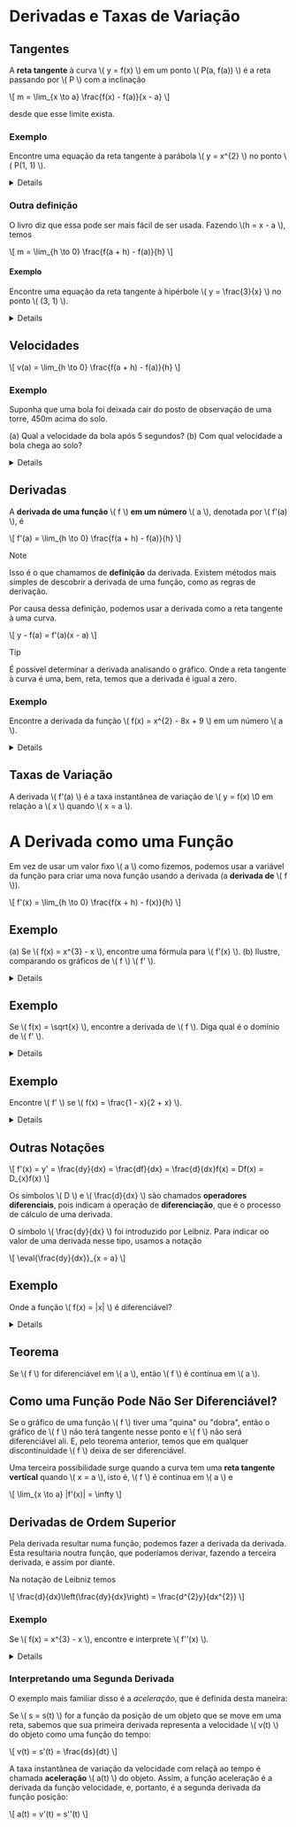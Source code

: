 # Derivadas e Taxas de Variação

## Tangentes

A **reta tangente** à curva \\( y = f(x) \\) em um ponto \\( P(a, f(a)) \\) é a reta passando por \\( P \\) com a inclinação

\\[
m = \lim_{x \to a} \frac{f(x) - f(a)}{x - a}
\\]

desde que esse limite exista.

### Exemplo

Encontre uma equação da reta tangente à parábola \\( y = x^{2} \\) no ponto \\( P(1, 1) \\).

<details>
\\[
m = \lim_{x \to 1} \frac{f(x) - f(1)}{x - 1} = \lim_{x \to 1} \frac{x^{2} - 1}{x - 1} \\
= \lim_{x \to 1} \frac{(x - 1)(x + 1)}{x - 1} \\
= \lim_{x \to 1} (x + 1) = 1 + 1 = 2
\\]

Usando a forma ponto-inclinação da reta (\\( y - y_{0} = m(x - x_{0}) \\)), encontramos que uma equação da reta tangente em \\( (1, 1) \\) é

\\[
y = 2x - 1
\\]
</details>

### Outra definição

O livro diz que essa pode ser mais fácil de ser usada. Fazendo \\(h = x - a \\), temos

\\[
m = \lim_{h \to 0} \frac{f(a + h) - f(a)}{h}
\\]

#### Exemplo

Encontre uma equação da reta tangente à hipérbole \\( y = \frac{3}{x} \\) no ponto \\( (3, 1) \\).

<details>
\\[
m = \lim_{x \to 0} \frac{f(3 + h) - f(3)}{h} = \lim_{h \to 0} \frac{\frac{1}{3 + h} - 1}{h} = \lim_{h \to 0} \frac{\frac{3 - (3 + h)}{3 + h}}{h} \\
= \lim_{h \to 0} \frac{-h}{h(3 + h)} = \lim_{h \to 0} -\frac{1}{3 + h} = -\frac{1}{3}
\\]

Portanto, uma equação da reta tangente no ponto \\( (3, 1) \\) é

\\[
x + 3y - 6 = 0
\\]
</details>

## Velocidades

\\[
v(a) = \lim_{h \to 0} \frac{f(a + h) - f(a)}{h}
\\]

### Exemplo

Suponha que uma bola foi deixada cair do posto de observação de uma torre, 450m acima do solo.

(a) Qual a velocidade da bola após 5 segundos?
(b) Com qual velocidade a bola chega ao solo?

<details>
\\[
v(a) = \lim_{h \to 0} \frac{f(a + h) - f(a)}{h} = \lim_{h \to 0} \frac{4,9(a + h)^{2} - 4,9a^{2}}{h} \\
= \lim_{h \to 0} \frac{4,9(a^{2} + 2ah + h^{2} - a^{2})}{h} = \lim_{h \to 0} \frac{4,9(2ah + h^{2})}{h} \\
= \lim_{h \to 0} 4,9(2a + h) = 9,8a
\\]

(a) A velocidade após 5s é de \\( v(5) = (9,8)(5) = 49 \text{m/s} \\).
(b) Uma vez que o posto de observação está 450m acima do solo, a bola vai atingir o chão em \\( t_{1} \\), quando \\( s(t_{1}) = 450 \\), isto é,

\\[
4,9t_{1}^{2} = 450
\\]

Isso fornece

\\[
t_{1}^{2} = \frac{450}{4,9} \text{ e } t_{1} \sqrt{\frac{450}{4,9}} \sim 9,6s
\\]

A velocidade com que a bola atinge o chão é, portanto,

\\[
v(t_{1}) = 9,8t_{1} = 9,8 \sqrt{\frac{450}{4,9}} \sim 94 \text{ m /s}
\\]
</details>

## Derivadas

A **derivada de uma função** \\( f \\) **em um número** \\( a \\), denotada por \\( f'(a) \\), é

\\[
f'(a) = \lim_{h \to 0} \frac{f(a + h) - f(a)}{h}
\\]

> [!NOTE]
> Isso é o que chamamos de **definição** da derivada.
> Existem métodos mais simples de descobrir a derivada de uma função, como as regras de derivação.

Por causa dessa definição, podemos usar a derivada como a reta tangente à uma curva.

\\[
y - f(a) = f'(a)(x - a)
\\]

> [!TIP]
> É possível determinar a derivada analisando o gráfico.
> Onde a reta tangente à curva é uma, bem, reta, temos que a derivada é igual a zero.

### Exemplo

Encontre a derivada da função \\( f(x) = x^{2} - 8x + 9 \\) em um número \\( a \\).

<details>
\\[
f'(a) = \lim_{h \to 0} \frac{f(a + h) - f(a)}{h} \\
= \lim_{h \to 0} \frac{[(a + h)^{2} - 8(a + h) + 9] - [a^{2} - 8a + 9]}{h} \\
= \lim_{h \to 0} \frac{a^{2} + 2ah + h^{2} - 8a - 8h + 9 - a^{2} + 8a - 9}{h} \\
= lim_{h \to 0} \frac{2ah + h^{2} - 8h}{h} = \lim_{h \to 0} (2a + h - 8) \\
= 2a - 8
\\]
</details>

## Taxas de Variação

A derivada \\( f'(a) \\) é a taxa instantânea de variação de \\( y = f(x) \\0 em relação a \\( x \\) quando \\( x = a \\).

# A Derivada como uma Função

Em vez de usar um valor fixo \\( a \\) como fizemos, podemos usar a variável da função para criar uma nova função usando a derivada (a **derivada de** \\( f \\)).

\\[
f'(x) = \lim_{h \to 0} \frac{f(x + h) - f(x)}{h}
\\]

## Exemplo

(a) Se \\( f(x) = x^{3} - x \\), encontre uma fórmula para \\( f'(x) \\).
(b) Ilustre, comparando os gráficos de \\( f \\)  \\( f' \\).

<details>
(a)

\\[
f'(x) = \lim_{h \to 0} \frac{f(x + h) - f(x)}{h} = \lim_{h \to 0} \frac{[(x + 3)^{3} - (x + h)] - [x^{3} - x]}{h} \\
= \lim_{h \to 0} \frac{x^{3} + 3x^{2}h + 3xh^{2} + h^{3} - x - h - x^{3} + x}{h} \\
= \lim_{h \to 0} \frac{3x^{2}h + 3xh^{2} + h^{3} - h}{h} = \lim_{h \to 0} (3x^{2} + 3xh + h^{2} - 1) = 3x^{2} - 1
\\]

(b) A ser feito algum dia :v
</details>

## Exemplo

Se \\( f(x) = \sqrt{x} \\), encontre a derivada de \\( f \\). Diga qual é o domínio de \\( f' \\).

<details>
\\[
f'(x) = \lim_{h \to 0} \frac{f(x + h) - f(x)}{h} = \lim_{h \to 0} \frac{\sqrt{x + h} - \sqrt{x}}{h} \\
= \lim_{h \to 0} \left(\frac{\sqrt{x + h} - \sqrt{x}}{h} \cdot \frac{\sqrt{x + h} + \sqrt{x}}{\sqrt{x + h} + \sqrt{x}}\right) \\
= \lim_{h \to 0} \frac{(x + h) - x}{h(\sqrt{x + h} + \sqrt{x})} = \lim_{h \to 0} \frac{1}{\sqrt{x + h} + \sqrt{x}} \\
= \frac{1}{\sqrt{x} + \sqrt{x}} = \frac{1}{2\sqrt{x}}
\\]

Vemos que \\( f'(x) \\) existe se \\( x > 0 \\); logo, o domínio de \\( f' \\) é \\( (0, \infty \\).
</details>

## Exemplo

Encontre \\( f' \\) se \\( f(x) = \frac{1 - x}{2 + x} \\).

<details>
\\[
f'(x) = \lim_{h \to 0} \frac{f(x + h) - f(x)}{h} = \lim_{h \to 0} \frac{\frac{1 - (x + h)}{2 + (x + h)} - \frac{1 - x}{2 + x}}{h} \\
= \lim_{h \to 0} \frac{(1 - x - h)(2 + x) - (1 - x)(2 + x + h)}{h(2 + x + h)(2 + x)} \\
= \lim_{h \to 0} \frac{(2 - x - 2h - x^{2} - xh) - (2 - x + h - x^{2} - xh)}{h(2 + x + h)(2 + x)} \\
= lim_{h \to 0} \frac{-3h}{j(2 + x + h)(2 + x)} = \lim_{h \to 0} \frac{-3}{(2 + x + h)(2 + x)} = -\frac{3}{(2 + x)^{2}}
\\]
</details>

## Outras Notações

\\[
f'(x) = y' = \frac{dy}{dx} = \frac{df}{dx} = \frac{d}{dx}f(x) = Df(x) = D_{x}f(x)
\\]

Os símbolos \\( D \\) e \\( \frac{d}{dx} \\) são chamados **operadores diferenciais**, pois indicam a operação de **diferenciação**, que é o processo de cálculo de uma derivada.

O símbolo \\( \frac{dy}{dx} \\) foi introduzido por Leibniz. Para indicar oo valor de uma derivada nesse tipo, usamos a notação

\\[
\eval{\frac{dy}{dx}}_{x = a}
\\]

## Exemplo

Onde a função \\( f(x) = |x| \\) é diferenciável?

<details>
Se \\( x > 0 \\), então \\( |x| = x \\) e podemos escolher \\( h \\) suficientemente pequeno para \\( x + h > 0 \\) e portanto \\( |x + h| = x + h \\). Consequentemente, para \\( x > 0 \\) temos

\\[
f'(x) = \lim_{h \to 0} \frac{|x + h| - |x|}{h} = \lim_{h \to 0} \frac{(x + h) - x}{h} \\
= \lim_{h \to 0} \frac{h}{h} = \lim_{h \to 0} 1 = 1
\\]

e, dessa forma, \\( f \\) é diferenciável para qualquer \\( x > 0 \\).

Analogamente, para \\( x < 0 \\) temos \\( |x| = -x \\) e podemos escolher \\( h \\) suficientemente pequeno para que \\( x + h < 0 \\), e assim \\( |x + h| = -(x + h) \\). Portanto, para \\( x < 0 \\),

\\[
f'(x) = \lim_{h \to 0} \frac{|x + h| - |x|}{h} \lim_{h \to 0} \frac{-(x + h) - (-x)}{h} \\
= \lim_{h \to 0} \frac{-h}{h} = \lim_{h \to 0} (-1) = -1
\\]

e, dessa forma, \\( f \\) é diferenciável para qualquer \\( x < 0 \\).

Para \\( x = 0 \\) temos de averiguar

\\[
f'(0) = \lim_{h \to 0} \frac{(0 + h) - f(0)}{h} \\
= \lim_{h \to 0} \frac{|0 + h| - |0|}{h} \text{(se existir)}
\\]

Vamos calcular os limites à esquerda e à direita:

\\[
\lim_{h \to 0^{+}} \frac{|0 + h| - |0|}{h} = \lim_{h \to 0^{+}} \frac{|h|}{h} = \lim_{h \to 0^{+}} \frac{h}{h} = \lim_{h \to 0^{+}} 1 = 1 \\
\lim_{h \to 0^{-}} \frac{|0 + h| - |0|}{h} = \lim_{h \to 0^{-}} \frac{|h|}{h} = \lim_{h \to 0^{-}} \frac{-h}{h} = \lim_{h \to 0^{-}} (-1) = -1
\\]

Por esses limites serem diferentes, temos que \\( f('0) \\) não existe.

Logo, a derivada de \\( f(x) = |x| \\) é

\\[
f(x) =
\begin{cases}
1 & \text{se } x > 0 \\
-1 & \text{se } x < 0
\end{cases}
\\]
</details>

## Teorema

Se \\( f \\) for diferenciável em \\( a \\), então \\( f \\) é contínua em \\( a \\).

## Como uma Função Pode Não Ser Diferenciável?

Se o gráfico de uma função \\( f \\) tiver uma "quina" ou "dobra", então o gráfico de \\( f \\) não terá tangente nesse ponto e \\( f \\) não será diferenciável ali. E, pelo teorema anterior, temos que em qualquer discontinuidade \\( f \\) deixa de ser diferenciável.

Uma terceira possibilidade surge quando a curva tem uma **reta tangente vertical** quando \\( x = a \\), isto é, \\( f \\) é contínua em \\( a \\) e

\\[
\lim_{x \to a} |f'(x)| = \infty
\\]

## Derivadas de Ordem Superior

Pela derivada resultar numa função, podemos fazer a derivada da derivada. Esta resultaria noutra função, que poderíamos derivar, fazendo a terceira derivada, e assim por diante.

Na notação de Leibniz temos

\\[
\frac{d}{dx}\left(\frac{dy}{dx}\right) = \frac{d^{2}y}{dx^{2}}
\\]

### Exemplo

Se \\( f(x) = x^{3} - x \\), encontre e interprete \\( f''(x) \\).

<details>
Em um exemplo anterior, descobrimos que a derivada é \\( f'(x) = 3x^{2} - 1 \\). Assim, a segunda derivada é

\\[
f''(x) = (f')'(x) = \lim_{h \to 0} \frac{f'(x + h) - f'(x)}{h} \\
= \lim_{h \to 0} \frac{[3(x + h^)^{2} - 1] - [3x^{2} - 1]}{h} \\
= \lim_{h \to 0} \frac{3x^{2} + 6xh + 3h^{2} - 1 - 3x^{2} + 1}{h} \\
= \lim_{h \to 0} (6x + 3h) = 6x
\\]

Podemos interpretar \\( f''(x) \\) como a taxa de variação da inclinação da curva original \\( y = f(x) \\).

É a taxa de variação de uma taxa de variação.
</details>

### Interpretando uma Segunda Derivada

 O exemplo mais familiar disso é a *aceleração*, que é definida desta maneira:

Se \\( s = s(t) \\) for a função da posição de um objeto que se move em uma reta, sabemos que sua primeira derivada representa a velocidade \\( v(t) \\) do objeto como uma função do tempo:

\\[
v(t) = s'(t) = \frac{ds}{dt}
\\]

A taxa instantânea de variação da velocidade com relaçã ao tempo é chamada **aceleração** \\( a(t) \\) do objeto. Assim, a função aceleração é a derivada da função velocidade, e, portanto, é a segunda derivada da função posição:

\\[
a(t) = v'(t) = s''(t)
\\]
